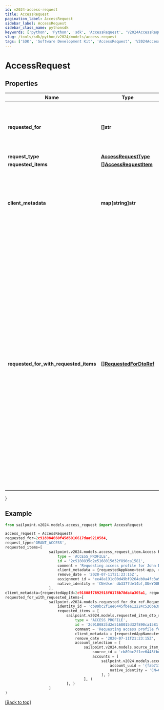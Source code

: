 ```yaml
---
id: v2024-access-request
title: AccessRequest
pagination_label: AccessRequest
sidebar_label: AccessRequest
sidebar_class_name: pythonsdk
keywords: ['python', 'Python', 'sdk', 'AccessRequest', 'V2024AccessRequest'] 
slug: /tools/sdk/python/v2024/models/access-request
tags: ['SDK', 'Software Development Kit', 'AccessRequest', 'V2024AccessRequest']
---
```


# AccessRequest


## Properties

Name | Type | Description | Notes
------------ | ------------- | ------------- | -------------
**requested_for** | **[]str** | A list of Identity IDs for whom the Access is requested. If it's a Revoke request, there can only be one Identity ID. | [required]
**request_type** | [**AccessRequestType**](access-request-type) |  | [optional] 
**requested_items** | [**[]AccessRequestItem**](access-request-item) |  | [required]
**client_metadata** | **map[string]str** | Arbitrary key-value pairs. They will never be processed by the IdentityNow system but will be returned on associated APIs such as /account-activities. | [optional] 
**requested_for_with_requested_items** | [**[]RequestedForDtoRef**](requested-for-dto-ref) | Additional submit data structure with requestedFor containing requestedItems allowing distinction for each request item and Identity. * Can only be used when 'requestedFor' and 'requestedItems' are not separately provided * Adds ability to specify which account the user wants the access on, in case they have multiple accounts on a source * Allows the ability to request items with different remove dates * Also allows different combinations of request items and identities in the same request * Only for use in GRANT_ACCESS type requests  | [optional] 
}

## Example

```python
from sailpoint.v2024.models.access_request import AccessRequest

access_request = AccessRequest(
requested_for=2c918084660f45d6016617daa9210584,
request_type='GRANT_ACCESS',
requested_items=[
                    sailpoint.v2024.models.access_request_item.Access Request Item(
                        type = 'ACCESS_PROFILE', 
                        id = '2c9180835d2e5168015d32f890ca1581', 
                        comment = 'Requesting access profile for John Doe', 
                        client_metadata = {requestedAppName=test-app, requestedAppId=2c91808f7892918f0178b78da4a305a1}, 
                        remove_date = '2020-07-11T21:23:15Z', 
                        assignment_id = 'ee48a191c00d49bf9264eb0a4fc3a9fc', 
                        native_identity = 'CN=User db3377de14bf,OU=YOURCONTAINER, DC=YOURDOMAIN', )
                    ],
client_metadata={requestedAppId=2c91808f7892918f0178b78da4a305a1, requestedAppName=test-app},
requested_for_with_requested_items=[
                    sailpoint.v2024.models.requested_for_dto_ref.RequestedForDtoRef(
                        identity_id = 'cb89bc2f1ee6445fbea12224c526ba3a', 
                        requested_items = [
                            sailpoint.v2024.models.requested_item_dto_ref.RequestedItemDtoRef(
                                type = 'ACCESS_PROFILE', 
                                id = '2c9180835d2e5168015d32f890ca1581', 
                                comment = 'Requesting access profile for John Doe', 
                                client_metadata = {requestedAppName=test-app, requestedAppId=2c91808f7892918f0178b78da4a305a1}, 
                                remove_date = '2020-07-11T21:23:15Z', 
                                account_selection = [
                                    sailpoint.v2024.models.source_item_ref.SourceItemRef(
                                        source_id = 'cb89bc2f1ee6445fbea12224c526ba3a', 
                                        accounts = [
                                            sailpoint.v2024.models.account_item_ref.AccountItemRef(
                                                account_uuid = '{fab7119e-004f-4822-9c33-b8d570d6c6a6}', 
                                                native_identity = 'CN=Glen 067da3248e914,OU=YOUROU,OU=org-data-service,DC=YOURDC,DC=local', )
                                            ], )
                                    ], )
                            ], )
                    ]
)

```
[[Back to top]](#) 

